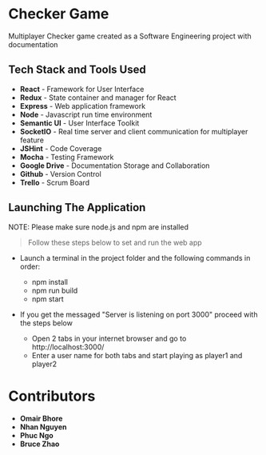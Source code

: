 # Checker Game
Multiplayer Checker game created as a Software Engineering project with documentation

## Tech Stack and Tools Used

* **React** - Framework for User Interface
* **Redux** - State container and manager for React
* **Express** - Web application framework
* **Node** - Javascript run time environment
* **Semantic UI** - User Interface Toolkit
* **SocketIO** - Real time server and client communication for multiplayer feature
* **JSHint** - Code Coverage
* **Mocha** - Testing Framework
* **Google Drive** - Documentation Storage and Collaboration
* **Github** - Version Control
* **Trello** - Scrum Board

## Launching The Application

NOTE: Please make sure node.js and npm are installed

> Follow these steps below to set and run the web app

* Launch a terminal in the project folder and the following commands in order: 
    * npm install
    * npm run build
    * npm start
  
* If you get the messaged "Server is listening on port 3000"  proceed with the steps below
    * Open 2 tabs in your internet browser and go to http://localhost:3000/
    * Enter a user name for both tabs and start playing as player1 and player2

# Contributors
* **Omair Bhore**
* **Nhan Nguyen**
* **Phuc Ngo**
* **Bruce Zhao**
